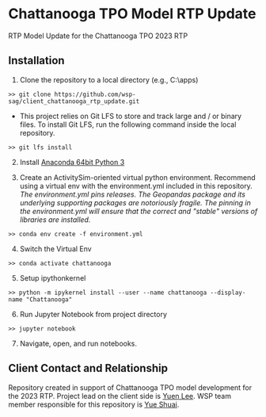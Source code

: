 # Chattanooga TPO Model RTP Update
RTP Model Update for the Chattanooga TPO 2023 RTP

## Installation

1. Clone the repository to a local directory (e.g., C:\apps)
```
>> git clone https://github.com/wsp-sag/client_chattanooga_rtp_update.git
```
  * This project relies on Git LFS to store and track large and / or binary files. To install Git LFS, run the following command inside the local repository.
```
>> git lfs install
```
2. Install [Anaconda 64bit Python 3](https://www.anaconda.com/distribution/)

3. Create an ActivitySim-oriented virtual python environment. Recommend using a virtual env with the environment.yml included in this repository.  
*The environment.yml pins releases. The Geopandas package and its underlying supporting packages are notoriously fragile. The pinning in the
environment.yml will ensure that the correct and "stable" versions of libraries are installed.*
```
>> conda env create -f environment.yml
```
4. Switch the Virtual Env
```
>> conda activate chattanooga
```
5. Setup ipythonkernel
```
>> python -m ipykernel install --user --name chattanooga --display-name "Chattanooga"
```
6. Run Jupyter Notebook from project directory
```
>> jupyter notebook
```
7. Navigate, open, and run notebooks.

## Client Contact and Relationship
Repository created in support of Chattanooga TPO model development for the 2023 RTP. Project lead on the client side is [Yuen Lee](mailto:ylee@chattanooga.gov). WSP team member responsible for this repository is [Yue Shuai](mailto:Yue.Shuai@wsp.com).
